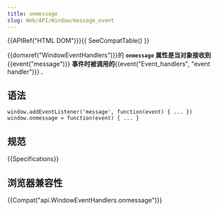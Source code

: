 ```yaml
---
title: onmessage
slug: Web/API/Window/message_event
---
```

{{APIRef("HTML DOM")}}{{ SeeCompatTable() }}

{{domxref("WindowEventHandlers")}}的 **`onmessage`** **属性是当对象接收到**{{event("message")}} **事件时被调用的**{{event("Event_handlers", "event handler")}} **.**

## 语法

```plain
window.addEventListener('message', function(event) { ... })
window.onmessage = function(event) { ... }
```

## 规范

{{Specifications}}

## 浏览器兼容性

{{Compat("api.WindowEventHandlers.onmessage")}}
